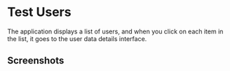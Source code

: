 # Test Users

The application displays a list of users, and when you click on each item in the list, it goes to the user data details interface.


## Screenshots

